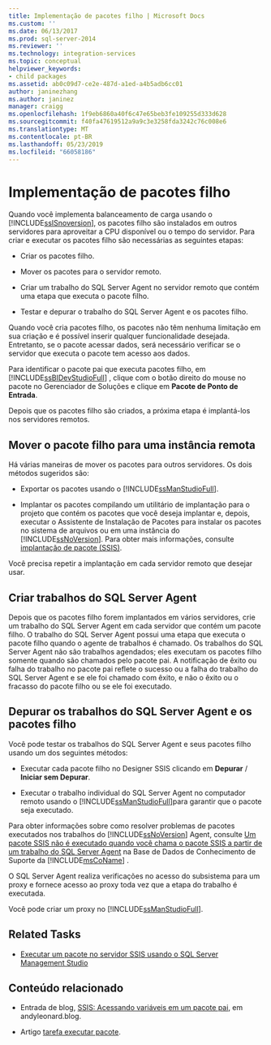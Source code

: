 ```yaml
---
title: Implementação de pacotes filho | Microsoft Docs
ms.custom: ''
ms.date: 06/13/2017
ms.prod: sql-server-2014
ms.reviewer: ''
ms.technology: integration-services
ms.topic: conceptual
helpviewer_keywords:
- child packages
ms.assetid: ab0c09d7-ce2e-487d-a1ed-a4b5adb6cc01
author: janinezhang
ms.author: janinez
manager: craigg
ms.openlocfilehash: 1f9eb6860a40f6c47e65beb3fe109255d333d628
ms.sourcegitcommit: f40fa47619512a9a9c3e3258fda3242c76c008e6
ms.translationtype: MT
ms.contentlocale: pt-BR
ms.lasthandoff: 05/23/2019
ms.locfileid: "66058186"
---
```

# <a name="implementation-of-child-packages"></a>Implementação de pacotes filho
  Quando você implementa balanceamento de carga usando o [!INCLUDE[ssISnoversion](../includes/ssisnoversion-md.md)], os pacotes filho são instalados em outros servidores para aproveitar a CPU disponível ou o tempo do servidor. Para criar e executar os pacotes filho são necessárias as seguintes etapas:  
  
-   Criar os pacotes filho.  
  
-   Mover os pacotes para o servidor remoto.  
  
-   Criar um trabalho do SQL Server Agent no servidor remoto que contém uma etapa que executa o pacote filho.  
  
-   Testar e depurar o trabalho do SQL Server Agent e os pacotes filho.  
  
 Quando você cria pacotes filho, os pacotes não têm nenhuma limitação em sua criação e é possível inserir qualquer funcionalidade desejada. Entretanto, se o pacote acessar dados, será necessário verificar se o servidor que executa o pacote tem acesso aos dados.  
  
 Para identificar o pacote pai que executa pacotes filho, em [!INCLUDE[ssBIDevStudioFull](../includes/ssbidevstudiofull-md.md)] , clique com o botão direito do mouse no pacote no Gerenciador de Soluções e clique em **Pacote de Ponto de Entrada**.  
  
 Depois que os pacotes filho são criados, a próxima etapa é implantá-los nos servidores remotos.  
  
## <a name="moving-the-child-package-to-the-remote-instance"></a>Mover o pacote filho para uma instância remota  
 Há várias maneiras de mover os pacotes para outros servidores. Os dois métodos sugeridos são:  
  
-   Exportar os pacotes usando o [!INCLUDE[ssManStudioFull](../includes/ssmanstudiofull-md.md)].  
  
-   Implantar os pacotes compilando um utilitário de implantação para o projeto que contém os pacotes que você deseja implantar e, depois, executar o Assistente de Instalação de Pacotes para instalar os pacotes no sistema de arquivos ou em uma instância do [!INCLUDE[ssNoVersion](../includes/ssnoversion-md.md)]. Para obter mais informações, consulte [implantação de pacote &#40;SSIS&#41;](packages/legacy-package-deployment-ssis.md).  
  
 Você precisa repetir a implantação em cada servidor remoto que desejar usar.  
  
## <a name="creating-the-sql-server-agent-jobs"></a>Criar trabalhos do SQL Server Agent  
 Depois que os pacotes filho forem implantados em vários servidores, crie um trabalho do SQL Server Agent em cada servidor que contém um pacote filho. O trabalho do SQL Server Agent possui uma etapa que executa o pacote filho quando o agente de trabalhos é chamado. Os trabalhos do SQL Server Agent não são trabalhos agendados; eles executam os pacotes filho somente quando são chamados pelo pacote pai. A notificação de êxito ou falha do trabalho no pacote pai reflete o sucesso ou a falha do trabalho do SQL Server Agent e se ele foi chamado com êxito, e não o êxito ou o fracasso do pacote filho ou se ele foi executado.  
  
## <a name="debugging-the-sql-server-agent-jobs-and-child-packages"></a>Depurar os trabalhos do SQL Server Agent e os pacotes filho  
 Você pode testar os trabalhos do SQL Server Agent e seus pacotes filho usando um dos seguintes métodos:  
  
-   Executar cada pacote filho no Designer SSIS clicando em **Depurar**  /  **Iniciar sem Depurar**.  
  
-   Executar o trabalho individual do SQL Server Agent no computador remoto usando o [!INCLUDE[ssManStudioFull](../includes/ssmanstudiofull-md.md)]para garantir que o pacote seja executado.  
  
 Para obter informações sobre como resolver problemas de pacotes executados nos trabalhos do [!INCLUDE[ssNoVersion](../includes/ssnoversion-md.md)] Agent, consulte [Um pacote SSIS não é executado quando você chama o pacote SSIS a partir de um trabalho do SQL Server Agent](https://support.microsoft.com/kb/918760) na Base de Dados de Conhecimento de Suporte da [!INCLUDE[msCoName](../includes/msconame-md.md)] .  
  
 O SQL Server Agent realiza verificações no acesso do subsistema para um proxy e fornece acesso ao proxy toda vez que a etapa do trabalho é executada.  
  
 Você pode criar um proxy no [!INCLUDE[ssManStudioFull](../includes/ssmanstudiofull-md.md)].  
  
## <a name="related-tasks"></a>Related Tasks  
  
-   [Executar um pacote no servidor SSIS usando o SQL Server Management Studio](run-a-package-on-the-ssis-server-using-sql-server-management-studio.md)  
  
## <a name="related-content"></a>Conteúdo relacionado  
  
-   Entrada de blog, [SSIS: Acessando variáveis em um pacote pai](https://andyleonard.blog/2015/08/ssis-design-pattern-access-parent-variables-from-a-child-package-in-the-ssis-catalog/), em andyleonard.blog.  
  
-   Artigo [tarefa executar pacote](../integration-services/control-flow/execute-package-task.md).  
  
  
